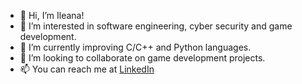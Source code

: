 - 👋 Hi, I’m Ileana!
- 👀 I’m interested in software engineering, cyber security and game development.
- 🌱 I’m currently improving C/C++ and Python languages.
- 💞️ I’m looking to collaborate on game development projects.
- 📫 You can reach me at [LinkedIn](https://www.linkedin.com/in/ileana-teodora-gheorghisor-22a291224/?locale=en_US)

<!---
ileanagheo/ileanagheo is a ✨ special ✨ repository because its `README.md` (this file) appears on your GitHub profile.
You can click the Preview link to take a look at your changes.
--->
